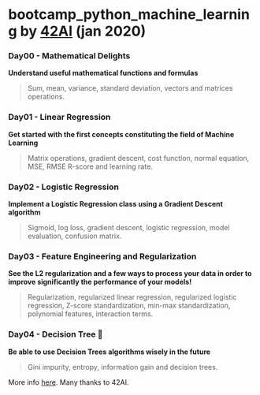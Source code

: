 # bootcamp_python_machine_learning by [42AI](42ai.fr) (jan 2020)

### Day00 - Mathematical Delights
**Understand useful mathematical functions and formulas**
> Sum, mean, variance, standard deviation, vectors and matrices operations.

### Day01 - Linear Regression
**Get started with the first concepts constituting the field of Machine Learning**
> Matrix operations, gradient descent, cost function, normal equation, MSE, RMSE R-score and learning rate.

### Day02 - Logistic Regression
**Implement a Logistic Regression class using a Gradient Descent algorithm**
> Sigmoid, log loss, gradient descent, logistic regression, model evaluation, confusion matrix.

### Day03 - Feature Engineering and Regularization
**See the L2 regularization and a few ways to process your data in order to improve significantly the performance of your models!**
> Regularization, regularized linear regression, regularized logistic regression, Z-score standardization, min-max standardization, polynomial features, interaction terms.

### Day04 - Decision Tree :deciduous_tree:
**Be able to use Decision Trees algorithms wisely in the future**
> Gini impurity, entropy, information gain and decision trees.

More info [here](https://github.com/42-AI/bootcamp_machine-learning). Many thanks to 42AI.
